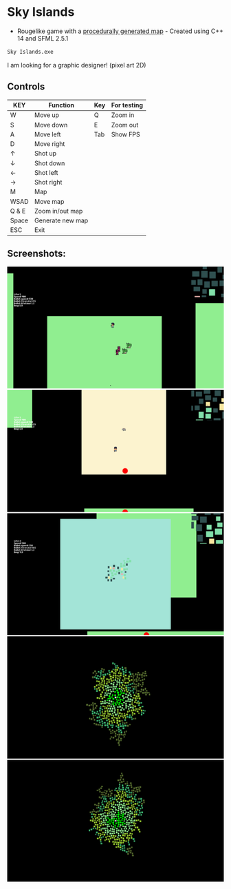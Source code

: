 # Sky Islands

- Rougelike game with a [procedurally generated map][generator] - Created using C++ 14 and SFML 2.5.1
```sh
Sky Islands.exe
```
I am looking for a graphic designer! (pixel art 2D)

## Controls
| KEY | Function | Key | For testing |
| ------ | ------ | ------ | ------ |
| W | Move up | Q | Zoom in |
| S | Move down | E | Zoom out |
| A | Move left | Tab | Show FPS |
| D | Move right |
| ↑ | Shot up |
| ↓ | Shot down |
| ← | Shot left |
| → | Shot right |
| M | Map |
| WSAD | Move map |
| Q & E | Zoom in/out map |
| Space | Generate new map |
| ESC | Exit |

## Screenshots:

![Photo](https://github.com/Clwmm/SkyIslandsGame/blob/main/Sky%20Islands%20Beta%201.7/res/graphics/1.png)
![Photo](https://github.com/Clwmm/SkyIslandsGame/blob/main/Sky%20Islands%20Beta%201.7/res/graphics/2.png)
![Photo](https://github.com/Clwmm/SkyIslandsGame/blob/main/Sky%20Islands%20Beta%201.7/res/graphics/3.png)
![Photo](https://github.com/Clwmm/SkyIslandsGame/blob/main/Sky%20Islands%20Beta%201.7/res/graphics/4.png)
![Photo](https://github.com/Clwmm/SkyIslandsGame/blob/main/Sky%20Islands%20Beta%201.7/res/graphics/5.png)

[generator]: https://github.com/Clwmm/ProceduralMapGenerator
